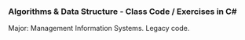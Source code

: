 ### Algorithms & Data Structure -  Class Code / Exercises in C#

Major: Management Information Systems. Legacy code.